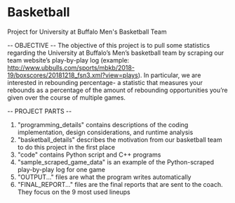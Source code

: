 # Basketball
Project for University at Buffalo Men's Basketball Team

-- OBJECTIVE --
The objective of this project is to pull some statistics regarding the University at Buffalo’s Men’s basketball team by scraping our team website’s play-by-play log (example: http://www.ubbulls.com/sports/mbkb/2018-19/boxscores/20181218_fsn3.xml?view=plays). In particular, we are interested in rebounding percentage- a statistic that measures your rebounds as a percentage of the amount of rebounding opportunities you’re given over the course of multiple games.

-- PROJECT PARTS --
1. "programming_details" contains descriptions of the coding implementation, design considerations, and runtime analysis
2. "basketball_details" describes the motivation from our basketball team to do this project in the first place
3. "code" contains Python script and C++ programs
4. "sample_scraped_game_data" is an example of the Python-scraped play-by-play log for one game
5. "OUTPUT..." files are what the program writes automatically
6. "FINAL_REPORT..." files are the final reports that are sent to the coach. They focus on the 9 most used lineups

